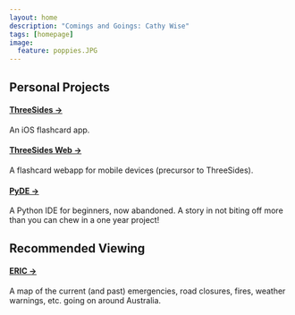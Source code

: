 ```yaml
---
layout: home
description: "Comings and Goings: Cathy Wise"
tags: [homepage]
image:
  feature: poppies.JPG
---
```


## Personal Projects

#### [ThreeSides →](/threesides)

An iOS flashcard app.

#### [ThreeSides Web →](https://github.com/lupiter/ThreeSides)

A flashcard webapp for mobile devices (precursor to ThreeSides).

#### [PyDE →](https://bitbucket.org/everbloom/pyde/wiki/Home)

A Python IDE for beginners, now abandoned. A story in not biting off more than you can chew in a one year project!

## Recommended Viewing

#### [ERIC →](http://eric.csiro.au)

A map of the current (and past) emergencies, road closures, fires, weather warnings, etc. going on around Australia.